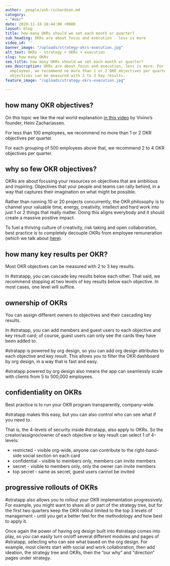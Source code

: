 ```yaml
---
author: _people/ash-richardson.md
category:
- "#okr"
date: 2020-11-18 10:44:00 +0000
layout: blog
title: how many OKRs should we set each month or quarter?
sub_heading: OKRs are about focus and execution - less is more
video_id: ''
banner_image: "/uploads/strategy-okrs-execution.jpg"
alt_text: OKRs - strategy + OKRs + execution
slug: how many OKRs
seo_title: how many OKRs should we set each month or quarter?
seo_description: OKRs are about focus and execution, less is more. For less than 100
  employees, we recommend no more than 1 or 2 OKR objectives per quarter. Most OKR
  objectives can be measured with 2 to 3 key results.
feature_image: "/uploads/strategy-okrs-execution.jpg"

---
```

## how many OKR objectives?

On this topic we like the real world explanation [in this video](https://youtu.be/xaH2tMQzyjA "Vivino's founder on OKRs") by Vivino’s founder, Heini Zachariassen.

For less than 100 employees, we recommend no more than 1 or 2 OKR objectives per quarter.

For each grouping of 500 employees above that, we recommend 2 to 4 OKR objectives per quarter.

## why so few OKR objectives?

OKRs are about focusing your resources on objectives that are ambitious and inspiring. Objectives that your people and teams can rally behind, in a way that captures their imagination on what might be possible.

Rather than running 10 or 20 projects concurrently, the OKR philosophy is to channel your valuable time, energy, creativity, intellect and hard work into just 1 or 2 things that really matter. Doing this aligns everybody and it should create a massive positive impact.

To fuel a thriving culture of creativity, risk taking and open collaboration, best practice is to completely decouple OKRs from employee remuneration (which we talk about [here](https://stratappsaas.com/blog/OKRs-vs-KPIs/ "decoupling OKRs from remuneration")).

## how many key results per OKR?

Most OKR objectives can be measured with 2 to 3 key results.

In #stratapp, you can cascade key results below each other. That said, we recommend stopping at two levels of key results below each objective. In most cases, one level will suffice.

## ownership of OKRs

You can assign different owners to objectives and their cascading key results.

In #stratapp, you can add members and guest users to each objective and key result card; of course, guest users can only see the cards they have been added to.

\#stratapp is powered by org design, so you can add org design attributes to each objective and key result. This allows you to filter the OKR dashboard by org design, in a way that is fast and easy.

\#stratapp powered by org design also means the app can seamlessly scale with clients from 5 to 500,000 employees.

## confidentiality on OKRs

Best practice is to run your OKR program transparently, company-wide.

\#stratapp makes this easy, but you can also control who can see what if you need to.

That is, the 4-levels of security inside #stratapp, also apply to OKRs. So the creator/assignor/owner of each objective or key result can select 1 of 4-levels:

* restricted - visible org-wide, anyone can contribute to the right-hand-side social section on each card
* confidential - visible to members only, members can invite members
* secret - visible to members only, only the owner can invite members
* top secret - same as secret, guest users cannot be invited

## progressive rollouts of OKRs

\#stratapp also allows you to rollout your OKR implementation progressively. For example, you might want to share all or part of the strategy tree, but for the first two quarters keep the OKR rollout limited to the top 3 levels of management - until you get a better feel for the methodology and how best to apply it.

Once again the power of having org design built into #stratapp comes into play, so you can easily turn on/off several different modules and pages of #stratapp, selecting who can see what based on the org design. For example, most clients start with social and work collaboration, then add ideation, the strategy tree and OKRs, then the “our why” and “direction” pages under strategy.